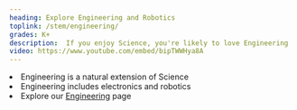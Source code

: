 ```yaml
---
heading: Explore Engineering and Robotics
toplink: /stem/engineering/
grades: K+
description:  If you enjoy Science, you're likely to love Engineering
video: https://www.youtube.com/embed/bipTWWHya8A
---
```


<li>Engineering is a natural extension of Science </li>
<li>Engineering includes electronics and robotics</li>
<li>Explore our <a href="/stem/engineering/">Engineering</a> page</li>
